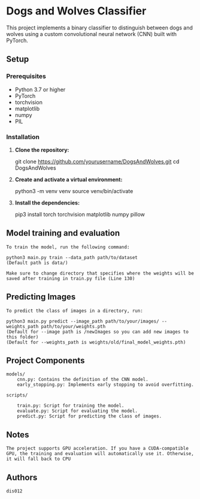 # Dogs and Wolves Classifier

This project implements a binary classifier to distinguish between dogs and wolves using a custom convolutional neural network (CNN) built with PyTorch.


## Setup

### Prerequisites

- Python 3.7 or higher
- PyTorch
- torchvision
- matplotlib
- numpy
- PIL

### Installation

1. **Clone the repository:**

   git clone https://github.com/yourusername/DogsAndWolves.git
   cd DogsAndWolves

2. **Create and activate a virtual environment:**

    python3 -m venv venv
    source venv/bin/activate

3. **Install the dependencies:**

    pip3 install torch torchvision matplotlib numpy pillow

## Model training and evaluation

    To train the model, run the following command:

    python3 main.py train --data_path path/to/dataset 
    (Default path is data/)

    Make sure to change directory that specifies where the weights will be saved after training in train.py file (Line 130)

## Predicting Images

    To predict the class of images in a directory, run:

    python3 main.py predict --image_path path/to/your/images/ --weights_path path/to/your/weights.pth
    (Default for --image path is /newImages so you can add new images to this folder)
    (Default for --weights_path is weights/old/final_model_weights.pth)

## Project Components

    models/
	    cnn.py: Contains the definition of the CNN model.
	    early_stopping.py: Implements early stopping to avoid overfitting.

    scripts/

	    train.py: Script for training the model.
	    evaluate.py: Script for evaluating the model.
	    predict.py: Script for predicting the class of images.

## Notes

    The project supports GPU acceleration. If you have a CUDA-compatible GPU, the training and evaluation will automatically use it. Otherwise, it will fall back to CPU

## Authors

    dis012
